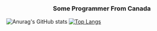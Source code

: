 <h3 align="center">Some Programmer From Canada</h3>

![Anurag's GitHub stats](https://github-readme-stats.vercel.app/api?username=accurateisaiah&count_private=true)
[![Top Langs](https://github-readme-stats.vercel.app/api/top-langs/?username=accurateisaiah&langs_count=10&layout=compact)](https://github.com/anuraghazra/github-readme-stats)



